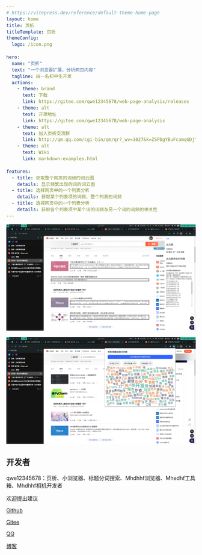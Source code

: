 ```yaml
---
# https://vitepress.dev/reference/default-theme-home-page
layout: home
title: 页析
titleTemplate: 页析
themeConfig: 
  logo: /icon.png

hero:
  name: "页析"
  text: "一个浏览器扩展，分析网页内容"
  tagline: 由一名初中生开发
  actions:
    - theme: brand
      text: 下载
      link: https://gitee.com/qwe12345678/web-page-analysis/releases
    - theme: alt
      text: 开源地址
      link: https://gitee.com/qwe12345678/web-page-analysis
    - theme: alt
      text: 加入页析交流群
      link: http://qm.qq.com/cgi-bin/qm/qr?_wv=1027&k=ZSFDgYBuFcamqGDjYEiMhMSe2omdeue0&authKey=g5TeSPdx3Jguu44uv5c364qevtKlfu2tfn%2FzA5VLHTDg71ED2tY44L6iWfeT2%2Fk%2B&noverify=0&group_code=854260276
    - theme: alt
      text: Wiki
      link: markdown-examples.html

features:
  - title: 获取整个网页的词频的词云图
    details: 显示频繁出现的词的词云图
  - title: 选择网页中的一个列表分析
    details: 获取某个列表项的词频、整个列表的词频
  - title: 选择网页中的一个列表分析
    details: 获取各个列表项中某个词的词频与另一个词的词频的相关性 
---
```


![选择网页中的一个列表分析](swappy-20241205_201836.png "选择网页中的一个列表分析")

![获取整个网页的词频的词云图](swappy-20241205_203902.png "获取整个网页的词频的词云图")

## 开发者
qwe12345678：页析、小浏览器、标题分词搜索、Mhdhhf浏览器、Mhedhf工具箱、Mhdhhf相机开发者  

欢迎提出建议  

[Github](https://github.com/183600)  

[Gitee](https://gitee.com/qwe12345678)  

[QQ](https://qm.qq.com/q/r2mS09tT6a)  

[博客](https://qwe12345678.pages.dev/)  

